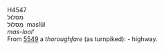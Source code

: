 <body>
  <p>H4547<br>  מסלוּל  <br> מַסלוּל  ‎  maslûl  <br><i>mas-lool‘ </i><br>From <a href="h5549.htm">5549</a>  a <i>thoroughfare</i> (as turnpiked): - highway.<br></p>
 </body>